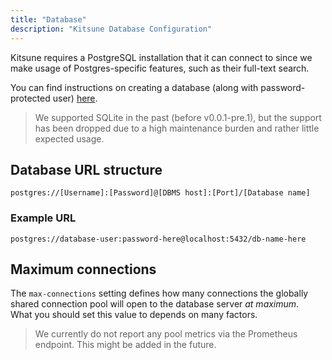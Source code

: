 ```yaml
---
title: "Database"
description: "Kitsune Database Configuration"
---
```


Kitsune requires a PostgreSQL installation that it can connect to since we make usage of Postgres-specific features, such as their full-text search.

You can find instructions on creating a database (along with password-protected user) [here](https://medium.com/coding-blocks/creating-user-database-and-adding-access-on-postgresql-8bfcd2f4a91e).

> We supported SQLite in the past (before v0.0.1-pre.1), but the support has been dropped due to a high maintenance burden and rather little expected usage.

## Database URL structure

```
postgres://[Username]:[Password]@[DBMS host]:[Port]/[Database name]
```
### Example URL

```
postgres://database-user:password-here@localhost:5432/db-name-here
```

## Maximum connections

The `max-connections` setting defines how many connections the globally shared connection pool will open to the database server *at maximum*.  
What you should set this value to depends on many factors.

> We currently do not report any pool metrics via the Prometheus endpoint. This might be added in the future.
